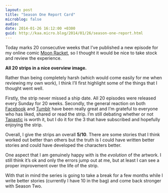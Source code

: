 ```yaml
---
layout: post
title: "Season One Report Card"
microblog: false
audio: 
date: 2014-01-26 16:12:00 +0300
guid: http://kaa.micro.blog/2014/01/26/season-one-report.html
---
```

<p>Today marks 20 consecutive weeks that I&rsquo;ve published a new episode for my online comic <a href="http://moonracket.com">Moon Racket</a>, so I thought it would be nice to take stock and review the experience.</p>

<p><img src="http://www.kaa.bz/uploads/2018/ae9a7dd334.jpg" alt="" /><strong>All 20 strips in a nice overview image.</strong></p>

<p>Rather than being completely harsh (which would come easily for me when reviewing my own work), I think I&rsquo;ll first highlight some of the things that I thought went well.</p>

<p>Firstly, the strip never missed a ship date. All 20 episodes were released every Sunday for 20 weeks. Secondly, the general reaction on both <a href="http://facebook.com/moonracket">Facebook</a> and <a href="http://moonracket.com">Tumblr</a> have been really great and I&rsquo;m grateful to everyone who has liked, shared or read the strip. I&rsquo;m still debating whether or not <a href="http://tapastic.com/series/moonracket">Tapastic</a> is worth it, but I do it for the 3 that have subscribed and hopefully enjoying the strip.</p>

<p>Overall, I give the strips an overall <strong>5/10</strong>. There are some stories that I think worked out better than others but the truth is I could have written better stories and could have developed the characters better.</p>

<p>One aspect that I am genuinely happy with is the <em>evolution</em> of the artwork. I still think it&rsquo;s ok and only the errors jump out at me, but at least I can see a proper improvement over the life of the strip.</p>

<p>With that in mind the series is going to take a break for a few months while I write better stories (currently I have 10 in the bag) and come back stronger with Season Two.</p>
